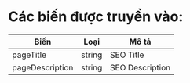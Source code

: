 # Các biến được truyền vào:

| Biến      | Loại   | Mô tả     |
|-----------|--------|-----------|
| pageTitle | string | SEO Title |
| pageDescription | string | SEO Description |
